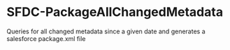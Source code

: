 # SFDC-PackageAllChangedMetadata
Queries for all changed metadata since a given date and generates a salesforce package.xml file
